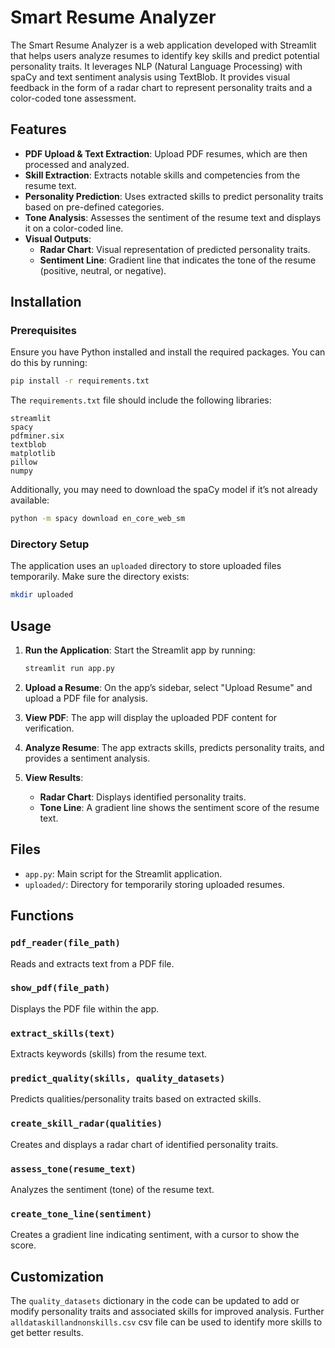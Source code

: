 # Smart Resume Analyzer

The Smart Resume Analyzer is a web application developed with Streamlit that helps users analyze resumes to identify key skills and predict potential personality traits. It leverages NLP (Natural Language Processing) with spaCy and text sentiment analysis using TextBlob. It provides visual feedback in the form of a radar chart to represent personality traits and a color-coded tone assessment.

## Features

- **PDF Upload & Text Extraction**: Upload PDF resumes, which are then processed and analyzed.
- **Skill Extraction**: Extracts notable skills and competencies from the resume text.
- **Personality Prediction**: Uses extracted skills to predict personality traits based on pre-defined categories.
- **Tone Analysis**: Assesses the sentiment of the resume text and displays it on a color-coded line.
- **Visual Outputs**:
  - **Radar Chart**: Visual representation of predicted personality traits.
  - **Sentiment Line**: Gradient line that indicates the tone of the resume (positive, neutral, or negative).

## Installation

### Prerequisites

Ensure you have Python installed and install the required packages. You can do this by running:

```bash
pip install -r requirements.txt
```

The `requirements.txt` file should include the following libraries:

```
streamlit
spacy
pdfminer.six
textblob
matplotlib
pillow
numpy
```

Additionally, you may need to download the spaCy model if it’s not already available:

```bash
python -m spacy download en_core_web_sm
```

### Directory Setup

The application uses an `uploaded` directory to store uploaded files temporarily. Make sure the directory exists:

```bash
mkdir uploaded
```

## Usage

1. **Run the Application**: Start the Streamlit app by running:

   ```bash
   streamlit run app.py
   ```

2. **Upload a Resume**: On the app’s sidebar, select "Upload Resume" and upload a PDF file for analysis.
3. **View PDF**: The app will display the uploaded PDF content for verification.
4. **Analyze Resume**: The app extracts skills, predicts personality traits, and provides a sentiment analysis.
5. **View Results**:
   - **Radar Chart**: Displays identified personality traits.
   - **Tone Line**: A gradient line shows the sentiment score of the resume text.

## Files

- `app.py`: Main script for the Streamlit application.
- `uploaded/`: Directory for temporarily storing uploaded resumes.

## Functions

### `pdf_reader(file_path)`
Reads and extracts text from a PDF file.

### `show_pdf(file_path)`
Displays the PDF file within the app.

### `extract_skills(text)`
Extracts keywords (skills) from the resume text.

### `predict_quality(skills, quality_datasets)`
Predicts qualities/personality traits based on extracted skills.

### `create_skill_radar(qualities)`
Creates and displays a radar chart of identified personality traits.

### `assess_tone(resume_text)`
Analyzes the sentiment (tone) of the resume text.

### `create_tone_line(sentiment)`
Creates a gradient line indicating sentiment, with a cursor to show the score.

## Customization

The `quality_datasets` dictionary in the code can be updated to add or modify personality traits and associated skills for improved analysis.
Further `alldataskillandnonskills.csv` csv file can be used to identify more skills to get better results.

